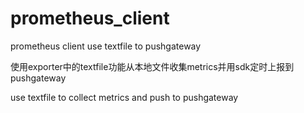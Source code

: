 # prometheus_client
prometheus client use textfile to pushgateway 

使用exporter中的textfile功能从本地文件收集metrics并用sdk定时上报到pushgateway

use textfile to collect metrics and push to pushgateway
